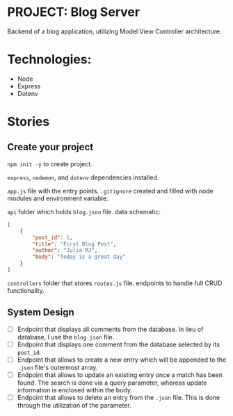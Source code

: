 # PROJECT: Blog Server

Backend of a blog application, utilizing Model View Controller architecture.

# Technologies:

* Node
* Express
* Dotenv

# Stories

## Create your project

`npm init -y` to create project.

`express`, `nodemon`, and `dotenv` dependencies installed.

`app.js` file with the entry points. `.gitignore` created and filled with node modules and environment variable.

`api` folder which holds `blog.json` file. data schematic:

```json
[
    {
        "post_id": 1,
        "title": "First Blog Post",
        "author": "Julia MJ",
        "body": "Today is a great day"
    }
]
```
`controllers` folder that stores `routes.js` file. endpoints to handle full CRUD functionality.

## System Design

- [ ] Endpoint that displays all comments from the database. In lieu of database, I use the `blog.json` file.
- [ ] Endpoint that displays one comment from the database selected by its `post_id`
- [ ] Endpoint that allows to create a new entry which will be appended to the `.json` file's outermost array.
- [ ] Endpoint that allows to update an existing entry once a match has been found. The search is done via a query parameter, whereas update information is enclosed within the body.
- [ ] Endpoint that allows to delete an entry from the `.json` file. This is done through the utilization of the parameter.
